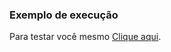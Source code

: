 ### Exemplo de execução

Para testar você mesmo [Clique aqui](https://kazuto-neves.github.io/Desafios-dio-js.io/Web-Html/Calculadora_JS/index.html).